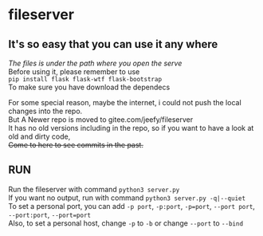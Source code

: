 # fileserver

## It's so easy that you can use it any where
*The files is under the path where you open the serve*  
Before using it, please remember to use  
`pip install flask flask-wtf flask-bootstrap`  
To make sure you have download the dependecs

For some special reason, maybe the internet, i could not push the local changes into the repo.  
But A Newer repo is moved to gitee.com/jeefy/fileserver  
It has no old versions including in the repo, so if you want to have  a look at old and dirty code,  
<del>Come to here to see commits in the past.</del>

## RUN  
Run the fileserver with command `python3 server.py`  
If you want no output, run with command `python3 server.py -q|--quiet`  
To set a personal port, you can add `-p port`, `-p:port`, `-p=port`, `--port port`, `--port:port`,
 `--port=port`  
Also, to set a personal host, change `-p` to `-b` or change `--port` to `--bind`
